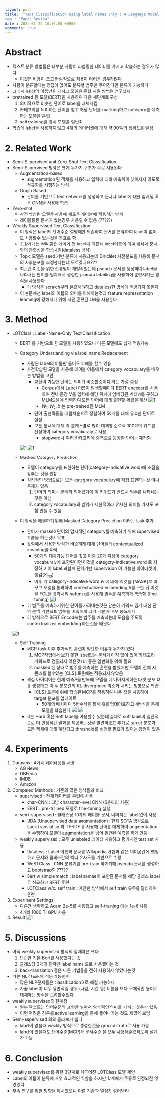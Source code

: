 ```yaml
---
layout: post
title:  "Text Classification using label names Only : A Language Model Self-Training Approach"
tag : "Paper Review"
date : 2021-01-24 10:05:05 +0900
comments: true
---
```




# Abstract
- 텍스트 분류 방법들은 대부분 사람이 라벨링한 데이터를 가지고 학습하는 경우가 많다
  - 이것은 비용이 크고 현실적으로 적용이 어려운 경우가많다
- 사람이 분류할때는 정답이 없어도 분류할 범주만 주어진다면 분류가 가능하다
- 그래서 label의 이름만을 가지고 모델을 훈련 시킬 방법을 연구했다
- pretrained 된 모델(BERT)을 사용하여 다음 세단계로 구성
  1. 의미적으로 비슷한 단어로 label을 대체시킴
  2. 카테고리를 의미하는 단어를 찾고 해당 단어를 masking하고 category를 예측하는 모델을 훈련
  3. self training을 통해 모델을 일반화
- 학습에 label을 사용하지 않고 4개의 데이터셋에 대해 약 90%의 정확도를 달성


# 2. Related Work
- Semi-Supervised and Zero-Shot Text Classification
- Semi-Supervised 방식은 크게 두가지 구조가 주로 사용된다
  - Augmentation-based 
    - augmentation 된 객체를 사용하고 입력에 대해 예측력이 낮아지지 않도록 정규화를 시행하는 방식
  - Graph Based
    - 단어를 기반으로 text network를 생성하고 문서나 label에 대한 임베딩 혹은 GNN을 사용해 학습
- Zero-shot
  - 사전 학습된 모델을 사용해 새로운 레이블에 적용하는 방식
  - 레이블링된 문서가 없는경우 사용할 수 없음 (?????)
- Weakly-Supervised Text Classification
  - 이 방식은 label의 단어수준 설명에만 의존하여 문서를 분류하여 label이 없어도 사용할수 있는것을 목표로 함
  - 초창기에는 Wiki같은 거리가 먼 label에 의존해 label이름의 의미 해석과 문서와의 관련성을 학습시킴(dataless 방식)
  - Topic 모델은 seed 기반 분류에 사용되는데  Dirichlet 사전분포을 사용해 문서의 사후분포를 추정한다는데 모르겠네요???
  - 최근엔 이것을 위한 신경망이 개발되었는데 pseudo 문서를 생성하여 label을 나타내는 단어를 탐지해서 생성한 pseudo labeling을 사용하여 훈련시키는 방식을 사용한다
    - 이 방식은 scratch부터 훈련해야하고 dataless한 방식에 적용되지 못한다
  - 이 논문에선 label의 이름의 의미를 이해하는것과 feature representation learning에 강해지기 위해 사전 훈련된 LM을 사용한다

# 3. Method
- LOTClass : Label-Name-Only Text Classification
  - BERT 를 기반으로 한 모델을 사용하였으나 다른 모델에도 쉽게 적용가능

  - Category Understanding via label name Replacement
    - 사람은 label의 이름만 들어도 이해를 할수 있음
    - 사전학습된 모델을 사용해 레이블 이름에서 category vocabulary를 배우는 방법을 고안
      - 교환이 가능한 단어는 의미가 비슷할것이다 라는 가설 설정
        - Corpus에서 Label 이름이 발생할때마다 BERT encoder를 사용하여 전체 문장 V를 입력해 해당 위치에 임베딩된 벡터 $h$를 구하고 MLM모델에 입력하여 모든 단어에 대해 출현할 확률을 계산
    ![1](/assets/post/210124/formula_1.png) 
        - $W_1, W_2, b$ 는 pre-trained된 MLM
      - 단어 출현확률을 내림차순으로 정렬하여 50개를 대체 유효한 단어로 설정
      - 모든 문서에 대해 각 클래스별로 많이 대체한 순으로 100개의 워드를 선정하여 category vocaburaly로 사용
        - stopword나 여러 카테고리에 중복으로 등장한 단어는 제거함

    ![1](/assets/post/210124/table_1.png) 
    ![1](/assets/post/210124/table_2.png) 


  - Masked Category Prediction
    - 모델이 category를 표현하는 단어(category-indicative word)에 초점을 맞추는 것을 원함
    - 직접적인 방법으로는 모든 category vocabulary에 직접 표현하는것 이나 문제가 있음
      1. 단어의 의미는 문맥화 되어있기에 이 키워드가 반드시 범주를 나타내는것은 아님
      2. category vocabulary의 범위가 제한적이라 유사한 의미를 가져도 포함 안될 수 있음
   - 이 방식을 해결하기 위해 Masked Category Prediction 이라는 task 추가
      - 단어가 masked 단어의 암시적인 category를 예측하기 위해 supervised 학습을 하는것이 목표
      - 앞절에서 사용한 방식과 비슷하게 대체 단어들의 contextualized meaning을 파악
         - 50개의 대체가능 단어를 찾고 이중 20개 이상이 category vocaburaly에 포함된다면 이것을 category-indicative word 로 지정하고 이 label 과함께 단어기반 supervision 이 가능한 데이터셋이 생김($S_{ind}$)
         - 이후 각 category-indicative word $w$ 에 대해 이것을 [MASK]로 바꾸고 모델을 통과하여 contextualized embedding $h$를 구한 뒤 이것을 FCL을 통과시켜 softmax를 사용해 범주를 예측하게 학습함 (fine-tuning)
         ![1](/assets/post/210124/formula_2.png) 
      - 이 범주를 예측하기위한 단어를 가려내는것은 단순히 키워드 암기 대신 단어 문맥 기반으로 범주를 예측하게 되기 때문에 매우 중요하다
      - 이 방식으로 BERT Encoder는 범주를 예측하는데 도움을 주도록 contextualized embedding 하는것을 배운다

  ![1](/assets/post/210124/figure_1.png) 



  - Self-Training
    - MCP task 이후 추가적인 훈련이 필요한 이유가 두가지 있다
      1. MCP작업에서 보지 못한 label없는 문서가 아직 많이 있어(카테고리 키워드로 검출되지 않은것) 더 좋은 일반화를 위해 필요
      2. masked 된 상태로 범주를 예측하는 훈련을 받았지만 모델이 전체 시퀸스를 볼수있는 [CLS] 토큰에는 적용되지 않았음
    - 핵심 아이디어는 현재 예측$P$을 반복해 모델을 더 나아지게하는 타겟 분포 $Q$를 생성하고 이 두 분포간의 KL-divergnece 최소화 시키는 방향으로 학습
      - [CLS] 토큰에 위에 학습된 MCP를 적용하여 나온 값을 사용하여 target 분포를 업데이트
        - 50개의 배치마다 5번수식을 통해 Q를 업데이트하고 4번식을 통해 모델을 학습한다
      ![](/assets/post/210124/foumula_4.png) 
      ![](/assets/post/210124/foumula_5.png) 
    - $Q$는 Hard 혹은 Soft label을 사용할수 있는데 실제로 soft label이 일관적으로 더 안정적인 결과를 제공하는것을 발견하였고 추가로 target 분포가 모든 객체에 대해 계산되고 threshold를 설정할 필요가 없다는 장점이 있음
    


# 4. Experiments
  1. Datasets : 4가지 데이터셋을 사용
     - AG News
     - DBPedia
     - IMDB
     - Amazon
  2. Compared Methods : 기존의 많은 방식들과 비교
     - supervised : 전체 데이터를 훈련에 사용
       - char-CNN : 그냥 character-level CNN (6층짜리 사용)
       - BERT : pre-trained 모델로 fine-tuning 실행
     - semi-supervised : 클래스당 10개의 레이블 문서, 나머지는 label 없이 사용
       - UDA (Unsupervised data augmentation) : 현재 SOTA 방식으로 back translation 과 TF-IDF 를 사용해 단어를 대체하여 augmentation을 수행하여 모델이 augmentation을 넘어 일관된 예측을 하게 만듬
     - weakly supervised : 모두 unlabeled 데이터 사용하고 평가시엔 test set 사용
       - Dataless : Label 이름과 문서를 Wikipedia 컨셉과 같은 의미공간에 맵핑하고 문서와 클래스간의 벡터 유사도를 기반으로 수행
       - WeSTClass : CNN 분류기를 pre-train 하기위해 pseudo 문서를 생성하고 bootstrap함 ?????
       - Bert w simple match : label namae이 포함된 문서를 해당 클래스 label로 취급하고 BERT 훈련
       - LOTClass w/o. self train : 제안한 방식에서 self train 유무를 달리하여 훈련
  3. Experiment Settings
     - 다른건 생략하고 Adam 2e-5를 사용했고 self-training 에는 1e-6 사용
     - 4개의 1080 Ti GPU 사용
  5. Result
  ![1](/assets/post/210124/figure_7.png) 
    


# 5. Discussions
  - 아직 weakly supervised 방식의 잠재력은 크다
    1. 단순한 기본 Bert를 사용했다는 것
    2. 클래스당 3개의 단어만 label name 으로 사용했다는 것
    3. back-translation 같은 다른 기법들을 전혀 사용하지 않았다는것
  - 다른 NLP task에 적용 가능한지
    - 많은 NLP문제들은 classification으로 해결 가능하다
    - 가끔 label이 너무 일반적일 경우 (사람, 시간 등) 이름을 보다 구체적인 용어로 대체하는 방식을 도려할수있다
  - weakly supervised의  한계점
    - 일부 텍스트는 단어수준의 표현을 넘어서 함축적인 의미를 가지는 경우가 있음
    - 이런 어려운 경우를 active learning을 통해 풀어나가는 것도 재밌어 보임
  - Semi-supervised 와의 콜라보가 쉽다
    - label이 없을때 weakly 방식으로 생성한것을 ground-truth로 사용 가능
    - label이 있을때도 단어수준(MCP)과 문서수준 을 모두 사용해훈련하도록 설계가 가능

# 6. Conclusion
  - weakly supervised를 위한 3단계로 이루어진 LOTClass 모델 제안
  - Label의 이름이 분류에 매우 효과적인 역할을 하지만 학계에서 주류로 인정되진 않았었다
  - 후속 연구를 위한 방향을 제시했으니 다른 기술과 열심히 섞어봐라


